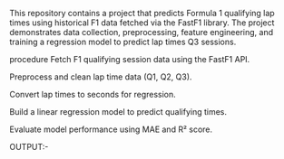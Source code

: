 This repository contains a project that predicts Formula 1 qualifying lap times using historical F1 data fetched via the FastF1 library. 
The project demonstrates data collection, preprocessing, feature engineering, and training a regression model to predict lap times Q3 sessions.

procedure
Fetch F1 qualifying session data using the FastF1 API.

Preprocess and clean lap time data (Q1, Q2, Q3).

Convert lap times to seconds for regression.

Build a linear regression model to predict qualifying times.

Evaluate model performance using MAE and R² score.

OUTPUT:-



